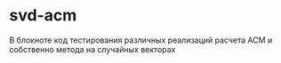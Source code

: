 # svd-acm
В блокноте код тестирования различных реализаций расчета ACM и собственно метода на случайных векторах
